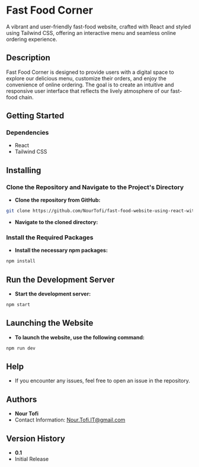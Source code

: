 # Fast Food Corner

A vibrant and user-friendly fast-food website, crafted with React and styled using Tailwind CSS, offering an interactive menu and seamless online ordering experience.

## Description

Fast Food Corner is designed to provide users with a digital space to explore our delicious menu, customize their orders, and enjoy the convenience of online ordering. The goal is to create an intuitive and responsive user interface that reflects the lively atmosphere of our fast-food chain.

## Getting Started

### Dependencies

- React
- Tailwind CSS

## Installing

### Clone the Repository and Navigate to the Project's Directory

- **Clone the repository from GitHub:**

```bash
git clone https://github.com/NourTofi/fast-food-website-using-react-with-tailwind-css.git
```

- **Navigate to the cloned directory:**

### Install the Required Packages

- **Install the necessary npm packages:**

```bash
npm install
```

## Run the Development Server

- **Start the development server:**

```bash
npm start
```

## Launching the Website

- **To launch the website, use the following command:**

```bash
npm run dev
```

## Help

- If you encounter any issues, feel free to open an issue in the repository.

## Authors

- **Nour Tofi**
- Contact Information: Nour.Tofi.IT@gmail.com

## Version History

- **0.1**
- Initial Release

